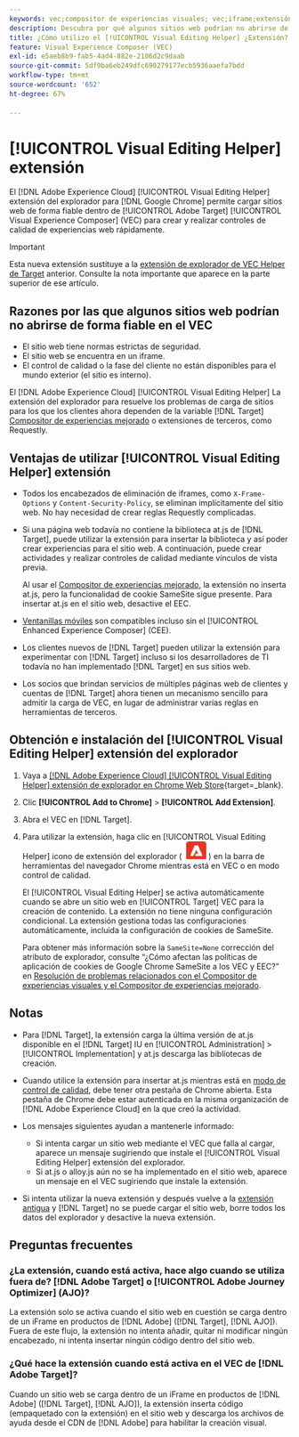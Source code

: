 ```yaml
---
keywords: vec;compositor de experiencias visuales; vec;iframe;extensión;explorador;faq
description: Descubra por qué algunos sitios web podrían no abrirse de forma fiable en [!UICONTROL Visual Experience Composer] (VEC). El [!UICONTROL Visual Editing Helper] La extensión del explorador permite cargar sitios web de forma fiable dentro del VEC.
title: ¿Cómo utilizo el [!UICONTROL Visual Editing Helper] ¿Extensión?
feature: Visual Experience Composer (VEC)
exl-id: e5aeb8b9-fab5-4ad4-882e-2106d2c9daab
source-git-commit: 5df9ba6eb249dfc690279177ecb5936aaefa7bdd
workflow-type: tm+mt
source-wordcount: '652'
ht-degree: 67%

---
```


# [!UICONTROL Visual Editing Helper] extensión

El [!DNL Adobe Experience Cloud] [!UICONTROL Visual Editing Helper] extensión del explorador para [!DNL Google Chrome] permite cargar sitios web de forma fiable dentro de [!UICONTROL Adobe Target] [!UICONTROL Visual Experience Composer] (VEC) para crear y realizar controles de calidad de experiencias web rápidamente.

>[!IMPORTANT]
>
>Esta nueva extensión sustituye a la [extensión de explorador de VEC Helper de Target](/help/main/c-experiences/c-visual-experience-composer/r-troubleshoot-composer/vec-helper-browser-extension.md) anterior. Consulte la nota importante que aparece en la parte superior de ese artículo.

## Razones por las que algunos sitios web podrían no abrirse de forma fiable en el VEC

* El sitio web tiene normas estrictas de seguridad.
* El sitio web se encuentra en un iframe.
* El control de calidad o la fase del cliente no están disponibles para el mundo exterior (el sitio es interno).

El [!DNL Adobe Experience Cloud] [!UICONTROL Visual Editing Helper] La extensión del explorador para resuelve los problemas de carga de sitios para los que los clientes ahora dependen de la variable [!DNL Target] [Compositor de experiencias mejorado](/help/main/administrating-target/visual-experience-composer-set-up.md#eec) o extensiones de terceros, como Requestly.

## Ventajas de utilizar [!UICONTROL Visual Editing Helper] extensión

* Todos los encabezados de eliminación de iframes, como `X-Frame-Options` y `Content-Security-Policy`, se eliminan implícitamente del sitio web. No hay necesidad de crear reglas Requestly complicadas.
* Si una página web todavía no contiene la biblioteca at.js de [!DNL Target], puede utilizar la extensión para insertar la biblioteca y así poder crear experiencias para el sitio web. A continuación, puede crear actividades y realizar controles de calidad mediante vínculos de vista previa.

  Al usar el [Compositor de experiencias mejorado](/help/main/administrating-target/visual-experience-composer-set-up.md#eec), la extensión no inserta at.js, pero la funcionalidad de cookie SameSite sigue presente. Para insertar at.js en el sitio web, desactive el EEC.

* [Ventanillas móviles](/help/main/c-experiences/c-visual-experience-composer/mobile-viewports.md) son compatibles incluso sin el [!UICONTROL Enhanced Experience Composer] (CEE).
* Los clientes nuevos de [!DNL Target] pueden utilizar la extensión para experimentar con [!DNL Target] incluso si los desarrolladores de TI todavía no han implementado [!DNL Target] en sus sitios web.
* Los socios que brindan servicios de múltiples páginas web de clientes y cuentas de [!DNL Target] ahora tienen un mecanismo sencillo para admitir la carga de VEC, en lugar de administrar varias reglas en herramientas de terceros.

## Obtención e instalación del [!UICONTROL Visual Editing Helper] extensión del explorador

1. Vaya a [[!DNL Adobe Experience Cloud] [!UICONTROL Visual Editing Helper] extensión de explorador en Chrome Web Store](https://chrome.google.com/webstore/detail/adobe-experience-cloud-vi/kgmjjkfjacffaebgpkpcllakjifppnca){target=_blank}.
1. Clic **[!UICONTROL Add to Chrome]** > **[!UICONTROL Add Extension]**.
1. Abra el VEC en [!DNL Target].
1. Para utilizar la extensión, haga clic en [!UICONTROL Visual Editing Helper] icono de extensión del explorador ( ![Icono de extensión de edición visual](/help/main/c-experiences/c-visual-experience-composer/r-troubleshoot-composer/assets/visual-editing-helper.png) ) en la barra de herramientas del navegador Chrome mientras está en VEC o en modo control de calidad.

   El [!UICONTROL Visual Editing Helper] se activa automáticamente cuando se abre un sitio web en [!UICONTROL Target] VEC para la creación de contenido. La extensión no tiene ninguna configuración condicional. La extensión gestiona todas las configuraciones automáticamente, incluida la configuración de cookies de SameSite.

   Para obtener más información sobre la `SameSite=None` corrección del atributo de explorador, consulte “¿Cómo afectan las políticas de aplicación de cookies de Google Chrome SameSite a los VEC y EEC?” en [Resolución de problemas relacionados con el Compositor de experiencias visuales y el Compositor de experiencias mejorado](/help/main/c-experiences/c-visual-experience-composer/r-troubleshoot-composer/issues-related-to-the-visual-experience-composer-vec-and-enhanced-experience-composer-eec.md).

## Notas

* Para [!DNL Target], la extensión carga la última versión de at.js disponible en el [!DNL Target] IU en [!UICONTROL Administration] > [!UICONTROL Implementation] y at.js descarga las bibliotecas de creación.
* Cuando utilice la extensión para insertar at.js mientras está en [modo de control de calidad](/help/main/c-activities/c-activity-qa/activity-qa.md), debe tener otra pestaña de Chrome abierta. Esta pestaña de Chrome debe estar autenticada en la misma organización de [!DNL Adobe Experience Cloud] en la que creó la actividad.
* Los mensajes siguientes ayudan a mantenerle informado:

   * Si intenta cargar un sitio web mediante el VEC que falla al cargar, aparece un mensaje sugiriendo que instale el [!UICONTROL Visual Editing Helper] extensión del explorador.
   * Si at.js o alloy.js aún no se ha implementado en el sitio web, aparece un mensaje en el VEC sugiriendo que instale la extensión.
* Si intenta utilizar la nueva extensión y después vuelve a la [extensión antigua](/help/main/c-experiences/c-visual-experience-composer/r-troubleshoot-composer/vec-helper-browser-extension.md) y [!DNL Target] no se puede cargar el sitio web, borre todos los datos del explorador y desactive la nueva extensión.

## Preguntas frecuentes

### ¿La extensión, cuando está activa, hace algo cuando se utiliza fuera de? [!DNL Adobe Target] o [!UICONTROL Adobe Journey Optimizer] (AJO)?

La extensión solo se activa cuando el sitio web en cuestión se carga dentro de un iFrame en productos de [!DNL Adobe] ([!DNL Target], [!DNL AJO]). Fuera de este flujo, la extensión no intenta añadir, quitar ni modificar ningún encabezado, ni intenta insertar ningún código dentro del sitio web.

### ¿Qué hace la extensión cuando está activa en el VEC de [!DNL Adobe Target]?

Cuando un sitio web se carga dentro de un iFrame en productos de [!DNL Adobe] ([!DNL Target], [!DNL AJO]), la extensión inserta código (empaquetado con la extensión) en el sitio web y descarga los archivos de ayuda desde el CDN de [!DNL Adobe] para habilitar la creación visual.
